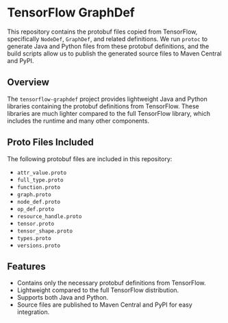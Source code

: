 # TensorFlow GraphDef

This repository contains the protobuf files copied from TensorFlow, specifically `NodeDef`, `GraphDef`, and related definitions. We run `protoc` to generate Java and Python files from these protobuf definitions, and the build scripts allow us to publish the generated source files to Maven Central and PyPI.

## Overview

The `tensorflow-graphdef` project provides lightweight Java and Python libraries containing the protobuf definitions from TensorFlow. These libraries are much lighter compared to the full TensorFlow library, which includes the runtime and many other components.

## Proto Files Included

The following protobuf files are included in this repository:

- `attr_value.proto`
- `full_type.proto`
- `function.proto`
- `graph.proto`
- `node_def.proto`
- `op_def.proto`
- `resource_handle.proto`
- `tensor.proto`
- `tensor_shape.proto`
- `types.proto`
- `versions.proto`

## Features

- Contains only the necessary protobuf definitions from TensorFlow.
- Lightweight compared to the full TensorFlow distribution.
- Supports both Java and Python.
- Source files are published to Maven Central and PyPI for easy integration.